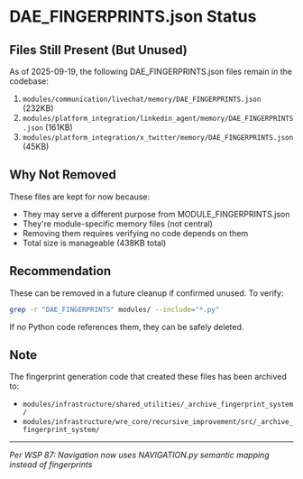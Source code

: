 # DAE_FINGERPRINTS.json Status

## Files Still Present (But Unused)

As of 2025-09-19, the following DAE_FINGERPRINTS.json files remain in the codebase:

1. `modules/communication/livechat/memory/DAE_FINGERPRINTS.json` (232KB)
2. `modules/platform_integration/linkedin_agent/memory/DAE_FINGERPRINTS.json` (161KB)
3. `modules/platform_integration/x_twitter/memory/DAE_FINGERPRINTS.json` (45KB)

## Why Not Removed

These files are kept for now because:
- They may serve a different purpose from MODULE_FINGERPRINTS.json
- They're module-specific memory files (not central)
- Removing them requires verifying no code depends on them
- Total size is manageable (438KB total)

## Recommendation

These can be removed in a future cleanup if confirmed unused. To verify:
```bash
grep -r "DAE_FINGERPRINTS" modules/ --include="*.py"
```

If no Python code references them, they can be safely deleted.

## Note

The fingerprint generation code that created these files has been archived to:
- `modules/infrastructure/shared_utilities/_archive_fingerprint_system/`
- `modules/infrastructure/wre_core/recursive_improvement/src/_archive_fingerprint_system/`

---

*Per WSP 87: Navigation now uses NAVIGATION.py semantic mapping instead of fingerprints*